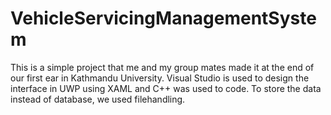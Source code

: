 # VehicleServicingManagementSystem
This is a simple project that me and my group mates made it at the end of our first ear in Kathmandu University. Visual Studio is used to design the interface in UWP using XAML and C++ was used to code. To store the data instead of database, we used filehandling.
